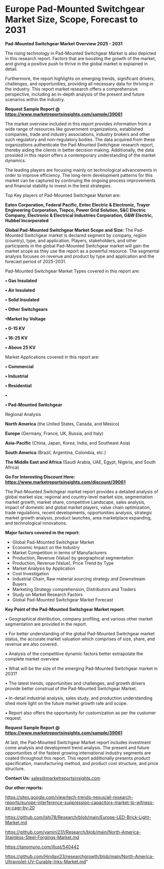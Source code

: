 # Europe Pad-Mounted Switchgear Market Size, Scope, Forecast to 2031

<Strong> Pad-Mounted Switchgear Market Overview 2025 - 2031</strong>

The rising technology in Pad-Mounted Switchgear Market is also depicted in this research report. Factors that are boosting the growth of the market, and giving a positive push to thrive in the global market is explained in detail.

Furthermore, the report highlights on emerging trends, significant drivers, challenges, and opportunities, providing all necessary data for thriving in the industry. This report market research offers a comprehensive perspective, including an in-depth analysis of the present and future scenarios within the industry.

<strong>Request Sample Report @ <a href=https://www.marketreportsinsights.com/sample/39061>https://www.marketreportsinsights.com/sample/39061</a></strong>

The market overview included in this report provides information from a wide range of resources like government organizations, established companies, trade and industry associations, industry brokers and other such regulatory and non-regulatory bodies. The data acquired from these organizations authenticate the Pad-Mounted Switchgear research report, thereby aiding the clients in better decision making. Additionally, the data provided in this report offers a contemporary understanding of the market dynamics.

The leading players are focusing mainly on technological advancements in order to improve efficiency. The long-term development patterns for this market can be captured by continuing the ongoing process improvements and financial stability to invest in the best strategies.

Top Key players of Pad-Mounted Switchgear Market are:

<strong>Eaton Corporation, Federal Pacific, Entec Electric & Electronic, Trayer Engineering Corporation, Tiepco, Power Grid Solution, S&C Electric Company, Electronic & Electrical Industries Corporation, G&W Electric, Hubbel Incorporated</strong>

<strong><b>Global Pad-Mounted Switchgear Market Scope and Size:</b></strong>
The Pad-Mounted Switchgear market is declared segment by company, region (country), type, and application. Players, stakeholders, and other participants in the global Pad-Mounted Switchgear market will gain the market scope as they use the report as a powerful resource. The segmental analysis focuses on revenue and product by type and application and the forecast period of 2025-2031.

Pad-Mounted Switchgear Market Types covered in this report are:

<strong>•  Gas Insulated

•  Air Insulated

•  Solid Insulated

•  Other Switchgears

•Market by Voltage

•  0-15 KV

•  16-25 KV

•  Above 25 KV</strong>

Market Applications covered in this report are:

<strong>•  Commercial

•  Industrial

•  Residential

•  

•  Pad-Mounted Switchgear</strong> 

Regional Analysis

<strong>North America</strong> (the United States, Canada, and Mexico)

<strong>Europe</strong> (Germany, France, UK, Russia, and Italy)

<strong>Asia-Pacific</strong> (China, Japan, Korea, India, and Southeast Asia)

<strong>South America</strong> (Brazil, Argentina, Colombia, etc.)

<strong>The Middle East and Africa</strong> (Saudi Arabia, UAE, Egypt, Nigeria, and South Africa)

<strong>Go For Interesting Discount Here: <a href=https://www.marketreportsinsights.com/discount/39061>https://www.marketreportsinsights.com/discount/39061</a></strong>

The Pad-Mounted Switchgear market report provides a detailed analysis of global market size, regional and country-level market size, segmentation market growth, market share, competitive Landscape, sales analysis, impact of domestic and global market players, value chain optimization, trade regulations, recent developments, opportunities analysis, strategic market growth analysis, product launches, area marketplace expanding, and technological innovations.

<strong><b>Major factors covered in the report:</b></strong>
<ul>
  <li>Global Pad-Mounted Switchgear Market </li>
  <li>Economic Impact on the Industry</li>
  <li>Market Competition in terms of Manufacturers</li>
  <li>Production, Revenue (Value) by geographical segmentation</li>
  <li>Production, Revenue (Value), Price Trend by Type</li>
  <li>Market Analysis by Application</li>
  <li>Cost Investigation</li>
  <li>Industrial Chain, Raw material sourcing strategy and Downstream Buyers</li>
  <li>Marketing Strategy comprehension, Distributors and Traders</li>
  <li>Study on Market Research Factors</li>
  <li>Global Pad-Mounted Switchgear Market Forecast</li>
</ul>

<strong><b>Key Point of the Pad-Mounted Switchgear Market report:</b></strong>

• Geographical distribution, company profiling, and various other market segmentation are provided in the report.

• For better understanding of the global Pad-Mounted Switchgear market status, the accurate market valuation which comprises of size, share, and revenue are also covered.

• Analysis of the competitive dynamic factors better extrapolate the complete market overview

• What will be the size of the emerging Pad-Mounted Switchgear market in 2031?

• The latest trends, opportunities and challenges, and growth drivers provide better construal of the Pad-Mounted Switchgear Market.

• In-detail industrial analysis, sales study, and production understanding shed more light on the future market growth rate and scope.

• Report also offers the opportunity for customization as per the customer request.

<strong>Request Sample Report @ <a href=https://www.marketreportsinsights.com/sample/39061>https://www.marketreportsinsights.com/sample/39061</a></strong>

At last, the Pad-Mounted Switchgear Market report includes investment come analysis and development trend analysis. The present and future opportunities of the fastest growing international industry segments are coated throughout this report. This report additionally presents product specification, manufacturing method, and product cost structure, and price structure.

<strong>Contact Us:</strong>
sales@marketreportsinsights.com

<strong>Our other reports:</strong>

<a href=https://sites.google.com/view/tech-trends-nexus/all-research-reports/europe-interference-suppression-capacitors-market-to-witness-xx-cagr-by-20>https://sites.google.com/view/tech-trends-nexus/all-research-reports/europe-interference-suppression-capacitors-market-to-witness-xx-cagr-by-20</a>

<a href=https://github.com/Ishi78/Research/blob/main/Europe-LED-Brick-Light-Market.md>https://github.com/Ishi78/Research/blob/main/Europe-LED-Brick-Light-Market.md</a>

<a href=https://github.com/yamini231/Research/blob/main/North-America-Stainless-Steel-Forgings-Market.md>https://github.com/yamini231/Research/blob/main/North-America-Stainless-Steel-Forgings-Market.md</a>

<a href=https://tanomuno.com/illust/540442>https://tanomuno.com/illust/540442</a>

<a href=https://github.com/Hindavi23/researchgrowth/blob/main/North-America-Ultraviolet-UV-Curable-Inks-Market.md>https://github.com/Hindavi23/researchgrowth/blob/main/North-America-Ultraviolet-UV-Curable-Inks-Market.md</a>"
